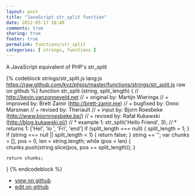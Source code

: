 ```yaml
---
layout: post
title: "JavaScript str_split function"
date: 2012-05-17 18:49
comments: true
sharing: true
footer: true
permalink: functions/str_split
categories: [ strings, functions ]
---
```

A JavaScript equivalent of PHP's str_split
<!-- more -->
{% codeblock strings/str_split.js lang:js https://raw.github.com/kvz/phpjs/master/functions/strings/str_split.js raw on github %}
function str_split (string, split_length) {
    // http://kevin.vanzonneveld.net
    // +     original by: Martijn Wieringa
    // +     improved by: Brett Zamir (http://brett-zamir.me)
    // +     bugfixed by: Onno Marsman
    // +      revised by: Theriault
    // +        input by: Bjorn Roesbeke (http://www.bjornroesbeke.be/)
    // +      revised by: Rafał Kukawski (http://blog.kukawski.pl/)
    // *       example 1: str_split('Hello Friend', 3);
    // *       returns 1: ['Hel', 'lo ', 'Fri', 'end']
    if (split_length === null) {
        split_length = 1;
    }
    if (string === null || split_length < 1) {
        return false;
    }
    string += '';
    var chunks = [],
        pos = 0,
        len = string.length;
    while (pos < len) {
        chunks.push(string.slice(pos, pos += split_length));
    }

    return chunks;
}
{% endcodeblock %}
<ul>
 <li><a href="https://github.com/kvz/phpjs/blob/master/functions/strings/str_split.js">view on github</a></li>
 <li><a href="https://github.com/kvz/phpjs/edit/master/functions/strings/str_split.js">edit on github</a></li>
</ul>
